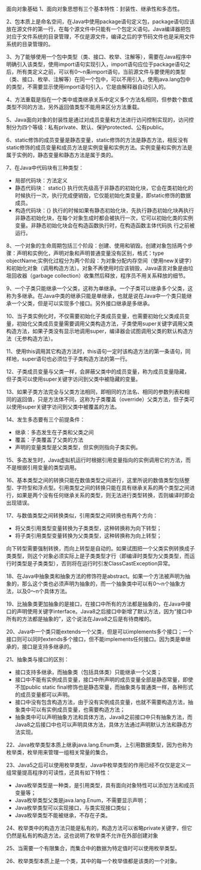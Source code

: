 面向对象基础
1、面向对象思想有三个基本特性：封装性、继承性和多态性。

2、包本质上是命名空间，在Java中使用package语句定义包，package语句应该放在源文件的第一行，在每个源文件中只能有一个包定义语句。Java编译器把包对应于文件系统的目录管理，不仅是源文件，编译之后的字节码文件也是采用文件系统的目录管理的。

3、为了能够使用一个包中类型（类、接口、枚举、注解等），需要在Java程序中明确引入该类型，使用import语句实现引入，import语句应位于package语句之后，所有类定义之前，可以有0～n条import语句，当前源文件与要使用的类型（类、接口、枚举、注解等）在同一个包中，可以不用引入，使用java.lang包中的类型，不需要显示使用import语句引入，它是由解释器自动引入的。

4、方法重载是指在一个类中或类继承关系中定义多个方法名相同，但参数个数或类型不同的方法，另外返回值类型不能用来区分方法重载。

5、Java面向对象的封装性是通过对成员变量和方法进行访问控制实现的，访问控制分为四个等级：私有private、默认、保护protected、公有public。

6、static修饰的成员变量是静态变量，static修饰的方法是静态方法，相反没有static修饰的成员变量和成员方法是实例变量和实例方法。实例变量和实例方法是属于实例的，静态变量和静态方法是属于类的。

7、在Java中代码块有三种类型：
- 局部代码块：方法定义
- 静态代码块： static{} 执行优先级高于非静态的初始化块，它会在类初始化的时候执行一次，执行完成便销毁，它仅能初始化类变量，即static修饰的数据成员。
- 构造代码块：{} 执行的时候如果有静态初始化块，先执行静态初始化块再执行非静态初始化块，在每个对象生成时都会被执行一次，它可以初始化类的实例变量。非静态初始化块会在构造函数执行时，在构造函数主体代码执
行之前被运行。

8、一个对象的生命周期包括三个阶段：创建、使用和销毁。创建对象包括两个步骤：声明和实例化，声明对象和声明普通变量没有区别，格式：type objectName;实例化过程分为两个阶段：为对象分配内存空间（使用new关键字）和初始化对象（调用构造方法）。对象不再使用时应该销毁，Java语言对象是由垃圾回收器（garbage collection）收集然后释放，程序员不用关系释放的细节。

9、一个子类只能继承一个父类，这称为单继承。一个子类可以继承多个父类，这称为多继承。在Java中类的继承只能是单继承，也就是说在Java中一个类只能继承一个父类，但是可以实现多个接口。另外接口继承是多继承。

10、当子类实例化时，不仅需要初始化子类成员变量，也需要初始化父类成员变量，初始化父类成员变量需要调用父类构造方法，子类使用super关键字调用父类构造方法，如果子类没有显示地调用super，编译器会试图调用父类的默认构造方法（无参构造方法）。

11、使用this调用其它构造方法时，this语句一定时该构造方法的第一条语句，同样地，super语句也必须位于子类构造方法的第一行。

12、子类成员变量与父类一样，会屏蔽父类中的成员变量，称为成员变量隐藏，但子类可以使用super关键字访问到父类中被隐藏的变量。

13、如果子类方法完全与父类方法相同，即相同的方法名、相同的参数列表和相同的返回值，只是方法体不同，这称为子类覆盖（override）父类方法，但子类可以使用super关键字访问到父类中被覆盖的方法。

14、发生多态要有三个前提条件：
- 继承：多态发生在子类和父类之间
- 覆盖：子类覆盖了父类的方法
- 声明的变量类型是父类类型，但实例则指向子类实例。

15、多态发生时，Java虚拟机运行时根据引用变量指向的实例调用它的方法，而不是根据引用变量的类型调用。

16、基本类型之间的转换只能在数值类型之间进行，这里所说的数值类型包括整型、字符型和浮点型。引用类型之间的转换只能在具有继承关系的两个类型之间进行，如果是两个没有任何继承关系的类型，则无法进行类型转换，否则编译时即会出现错误。

17、与数值类型之间转换类似，引用类型之间转换也有两个方向：
- 将父类引用类型变量转换为子类类型，这种转换称为向下转型；
- 将子类引用类型变量转换为父类类型，这种转换称为向上转型；

向下转型需要强制转换，而向上转型是自动的。如果试图把一个父类实例转换成子类类型，则这个对象必须实际上是子类类型才行（即编译时类型为父类类型，而运行时类型是子类类型），否则将在运行时引发ClassCastException异常。

18、在Java中抽象类和抽象方法的修饰符是abstract。如果一个方法被声明为抽象的，那么这个类也必须声明为抽象的，而一个抽象类中可以有0～n个抽象方法，以及0～n个具体方法。

19、比抽象类更加抽象的是接口，在接口中所有的方法都是抽象的，在Java中接口的声明使用关键字interface。Java8之后接口中新增了默认方法，因为“接口中所有的方法都是抽象的”，这个说法在Java8之后是有待商榷的。

20、Java中一个类只能extends一个父类，但是可以implements多个接口；一个接口则可以同时extends多个接口，但不能implements任何接口。因为类是单继承的，接口是支持多继承的。

21、抽象类与接口的区别：
- 接口支持多继承，而抽象类（包括具体类）只能继承一个父类；
- 接口中不能有实例成员变量，接口中所声明的成员变量全部是静态常量，即使不加public static final修饰也是静态常量，而抽象类与普通类一样，各种形式的成员变量都可以声明。
- 接口中没有包含构造方法，由于没有实例成员变量，也就不需要构造方法，抽象类中可以有实例成员变量，也需要构造方法；
- 抽象类中可以声明抽象方法和具体方法，Java8之前接口中只有抽象方法，而Java8之后接口中也可以声明具体方法，具体方法通过声明默认方法和静态方法实现。

22、Java枚举类型本质上继承java.lang.Enum类，上引用数据类型，因为也称为枚举类，枚举用来管理一组相关常量的集合。

23、Java5之后可以使用枚举类型，Java中枚举类型的作用已经不仅仅是定义一组常量提高程序的可读性，还具有如下特性：
- Java枚举类型是一种类，是引用类型，具有面向对象特性可以添加方法和成员变量等；
- Java枚举类型父类是java.lang.Enum，不需要显示声明；
- Java枚举类型可以实现接口，与类实现接口类似；
- Java枚举类型不能被继承，不存在子类。

24、枚举类中的构造方法只能是私有的，构造方法可以省略private关键字，但它仍然是私有的构造方法，这也说明了枚举类不允许在外部创建对象

25、当需要一个有限集合，而集合中的数据为特定值时可以使用枚举类型。

26、枚举类型本质上是一个类，其中的每一个枚举值都是该类的一个对象。

